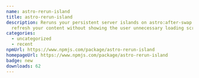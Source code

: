 ```yaml
---
name: astro-rerun-island
title: astro-rerun-island
description: Reruns your persistent server islands on astro:after-swap to
  refresh your content without showing the user unnecessary loading screens.
categories:
  - uncategorized
  - recent
npmUrl: https://www.npmjs.com/package/astro-rerun-island
homepageUrl: https://www.npmjs.com/package/astro-rerun-island
badge: new
downloads: 62
---
```

